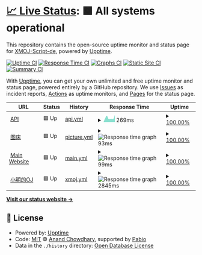 # [📈 Live Status](https://status-test.xmoj-bbs.tech): <!--live status--> **🟩 All systems operational**

This repository contains the open-source uptime monitor and status page for [XMOJ-Script-de](https://status-test.xmoj-bbs.tech), powered by [Upptime](https://github.com/upptime/upptime).

[![Uptime CI](https://github.com/XMOJ-Script-de/upptime/workflows/Uptime%20CI/badge.svg)](https://github.com/XMOJ-Script-de/upptime/actions?query=workflow%3A%22Uptime+CI%22)
[![Response Time CI](https://github.com/XMOJ-Script-de/upptime/workflows/Response%20Time%20CI/badge.svg)](https://github.com/XMOJ-Script-de/upptime/actions?query=workflow%3A%22Response+Time+CI%22)
[![Graphs CI](https://github.com/XMOJ-Script-de/upptime/workflows/Graphs%20CI/badge.svg)](https://github.com/XMOJ-Script-de/upptime/actions?query=workflow%3A%22Graphs+CI%22)
[![Static Site CI](https://github.com/XMOJ-Script-de/upptime/workflows/Static%20Site%20CI/badge.svg)](https://github.com/XMOJ-Script-de/upptime/actions?query=workflow%3A%22Static+Site+CI%22)
[![Summary CI](https://github.com/XMOJ-Script-de/upptime/workflows/Summary%20CI/badge.svg)](https://github.com/XMOJ-Script-de/upptime/actions?query=workflow%3A%22Summary+CI%22)

With [Upptime](https://upptime.js.org), you can get your own unlimited and free uptime monitor and status page, powered entirely by a GitHub repository. We use [Issues](https://github.com/XMOJ-Script-de/upptime/issues) as incident reports, [Actions](https://github.com/XMOJ-Script-de/upptime/actions) as uptime monitors, and [Pages](https://status-test.xmoj-bbs.tech) for the status page.

<!--start: status pages-->
<!-- This summary is generated by Upptime (https://github.com/upptime/upptime) -->
<!-- Do not edit this manually, your changes will be overwritten -->
<!-- prettier-ignore -->
| URL | Status | History | Response Time | Uptime |
| --- | ------ | ------- | ------------- | ------ |
| <img alt="" src="https://icons.duckduckgo.com/ip3/api.xmoj-bbs.tech.ico" height="13"> [API](https://api.xmoj-bbs.tech) | 🟩 Up | [api.yml](https://github.com/XMOJ-Script-dev/upptime/commits/HEAD/history/api.yml) | <details><summary><img alt="Response time graph" src="./graphs/api/response-time-week.png" height="20"> 269ms</summary><br><a href="https://status-test.xmoj-bbs.tech/history/api"><img alt="Response time 269" src="https://img.shields.io/endpoint?url=https%3A%2F%2Fraw.githubusercontent.com%2FXMOJ-Script-dev%2Fupptime%2FHEAD%2Fapi%2Fapi%2Fresponse-time.json"></a><br><a href="https://status-test.xmoj-bbs.tech/history/api"><img alt="24-hour response time 269" src="https://img.shields.io/endpoint?url=https%3A%2F%2Fraw.githubusercontent.com%2FXMOJ-Script-dev%2Fupptime%2FHEAD%2Fapi%2Fapi%2Fresponse-time-day.json"></a><br><a href="https://status-test.xmoj-bbs.tech/history/api"><img alt="7-day response time 269" src="https://img.shields.io/endpoint?url=https%3A%2F%2Fraw.githubusercontent.com%2FXMOJ-Script-dev%2Fupptime%2FHEAD%2Fapi%2Fapi%2Fresponse-time-week.json"></a><br><a href="https://status-test.xmoj-bbs.tech/history/api"><img alt="30-day response time 269" src="https://img.shields.io/endpoint?url=https%3A%2F%2Fraw.githubusercontent.com%2FXMOJ-Script-dev%2Fupptime%2FHEAD%2Fapi%2Fapi%2Fresponse-time-month.json"></a><br><a href="https://status-test.xmoj-bbs.tech/history/api"><img alt="1-year response time 269" src="https://img.shields.io/endpoint?url=https%3A%2F%2Fraw.githubusercontent.com%2FXMOJ-Script-dev%2Fupptime%2FHEAD%2Fapi%2Fapi%2Fresponse-time-year.json"></a></details> | <details><summary><a href="https://status-test.xmoj-bbs.tech/history/api">100.00%</a></summary><a href="https://status-test.xmoj-bbs.tech/history/api"><img alt="All-time uptime 100.00%" src="https://img.shields.io/endpoint?url=https%3A%2F%2Fraw.githubusercontent.com%2FXMOJ-Script-dev%2Fupptime%2FHEAD%2Fapi%2Fapi%2Fuptime.json"></a><br><a href="https://status-test.xmoj-bbs.tech/history/api"><img alt="24-hour uptime 100.00%" src="https://img.shields.io/endpoint?url=https%3A%2F%2Fraw.githubusercontent.com%2FXMOJ-Script-dev%2Fupptime%2FHEAD%2Fapi%2Fapi%2Fuptime-day.json"></a><br><a href="https://status-test.xmoj-bbs.tech/history/api"><img alt="7-day uptime 100.00%" src="https://img.shields.io/endpoint?url=https%3A%2F%2Fraw.githubusercontent.com%2FXMOJ-Script-dev%2Fupptime%2FHEAD%2Fapi%2Fapi%2Fuptime-week.json"></a><br><a href="https://status-test.xmoj-bbs.tech/history/api"><img alt="30-day uptime 100.00%" src="https://img.shields.io/endpoint?url=https%3A%2F%2Fraw.githubusercontent.com%2FXMOJ-Script-dev%2Fupptime%2FHEAD%2Fapi%2Fapi%2Fuptime-month.json"></a><br><a href="https://status-test.xmoj-bbs.tech/history/api"><img alt="1-year uptime 100.00%" src="https://img.shields.io/endpoint?url=https%3A%2F%2Fraw.githubusercontent.com%2FXMOJ-Script-dev%2Fupptime%2FHEAD%2Fapi%2Fapi%2Fuptime-year.json"></a></details>
| <img alt="" src="https://icons.duckduckgo.com/ip3/assets.xmoj-bbs.tech.ico" height="13"> [图床](https://assets.xmoj-bbs.tech) | 🟩 Up | [picture.yml](https://github.com/XMOJ-Script-dev/upptime/commits/HEAD/history/picture.yml) | <details><summary><img alt="Response time graph" src="./graphs/picture/response-time-week.png" height="20"> 93ms</summary><br><a href="https://status-test.xmoj-bbs.tech/history/picture"><img alt="Response time 93" src="https://img.shields.io/endpoint?url=https%3A%2F%2Fraw.githubusercontent.com%2FXMOJ-Script-dev%2Fupptime%2FHEAD%2Fapi%2Fpicture%2Fresponse-time.json"></a><br><a href="https://status-test.xmoj-bbs.tech/history/picture"><img alt="24-hour response time 93" src="https://img.shields.io/endpoint?url=https%3A%2F%2Fraw.githubusercontent.com%2FXMOJ-Script-dev%2Fupptime%2FHEAD%2Fapi%2Fpicture%2Fresponse-time-day.json"></a><br><a href="https://status-test.xmoj-bbs.tech/history/picture"><img alt="7-day response time 93" src="https://img.shields.io/endpoint?url=https%3A%2F%2Fraw.githubusercontent.com%2FXMOJ-Script-dev%2Fupptime%2FHEAD%2Fapi%2Fpicture%2Fresponse-time-week.json"></a><br><a href="https://status-test.xmoj-bbs.tech/history/picture"><img alt="30-day response time 93" src="https://img.shields.io/endpoint?url=https%3A%2F%2Fraw.githubusercontent.com%2FXMOJ-Script-dev%2Fupptime%2FHEAD%2Fapi%2Fpicture%2Fresponse-time-month.json"></a><br><a href="https://status-test.xmoj-bbs.tech/history/picture"><img alt="1-year response time 93" src="https://img.shields.io/endpoint?url=https%3A%2F%2Fraw.githubusercontent.com%2FXMOJ-Script-dev%2Fupptime%2FHEAD%2Fapi%2Fpicture%2Fresponse-time-year.json"></a></details> | <details><summary><a href="https://status-test.xmoj-bbs.tech/history/picture">100.00%</a></summary><a href="https://status-test.xmoj-bbs.tech/history/picture"><img alt="All-time uptime 100.00%" src="https://img.shields.io/endpoint?url=https%3A%2F%2Fraw.githubusercontent.com%2FXMOJ-Script-dev%2Fupptime%2FHEAD%2Fapi%2Fpicture%2Fuptime.json"></a><br><a href="https://status-test.xmoj-bbs.tech/history/picture"><img alt="24-hour uptime 100.00%" src="https://img.shields.io/endpoint?url=https%3A%2F%2Fraw.githubusercontent.com%2FXMOJ-Script-dev%2Fupptime%2FHEAD%2Fapi%2Fpicture%2Fuptime-day.json"></a><br><a href="https://status-test.xmoj-bbs.tech/history/picture"><img alt="7-day uptime 100.00%" src="https://img.shields.io/endpoint?url=https%3A%2F%2Fraw.githubusercontent.com%2FXMOJ-Script-dev%2Fupptime%2FHEAD%2Fapi%2Fpicture%2Fuptime-week.json"></a><br><a href="https://status-test.xmoj-bbs.tech/history/picture"><img alt="30-day uptime 100.00%" src="https://img.shields.io/endpoint?url=https%3A%2F%2Fraw.githubusercontent.com%2FXMOJ-Script-dev%2Fupptime%2FHEAD%2Fapi%2Fpicture%2Fuptime-month.json"></a><br><a href="https://status-test.xmoj-bbs.tech/history/picture"><img alt="1-year uptime 100.00%" src="https://img.shields.io/endpoint?url=https%3A%2F%2Fraw.githubusercontent.com%2FXMOJ-Script-dev%2Fupptime%2FHEAD%2Fapi%2Fpicture%2Fuptime-year.json"></a></details>
| <img alt="" src="https://icons.duckduckgo.com/ip3/www.xmoj-bbs.tech.ico" height="13"> [Main Website](https://www.xmoj-bbs.tech) | 🟩 Up | [main.yml](https://github.com/XMOJ-Script-dev/upptime/commits/HEAD/history/main.yml) | <details><summary><img alt="Response time graph" src="./graphs/main/response-time-week.png" height="20"> 99ms</summary><br><a href="https://status-test.xmoj-bbs.tech/history/main"><img alt="Response time 99" src="https://img.shields.io/endpoint?url=https%3A%2F%2Fraw.githubusercontent.com%2FXMOJ-Script-dev%2Fupptime%2FHEAD%2Fapi%2Fmain%2Fresponse-time.json"></a><br><a href="https://status-test.xmoj-bbs.tech/history/main"><img alt="24-hour response time 99" src="https://img.shields.io/endpoint?url=https%3A%2F%2Fraw.githubusercontent.com%2FXMOJ-Script-dev%2Fupptime%2FHEAD%2Fapi%2Fmain%2Fresponse-time-day.json"></a><br><a href="https://status-test.xmoj-bbs.tech/history/main"><img alt="7-day response time 99" src="https://img.shields.io/endpoint?url=https%3A%2F%2Fraw.githubusercontent.com%2FXMOJ-Script-dev%2Fupptime%2FHEAD%2Fapi%2Fmain%2Fresponse-time-week.json"></a><br><a href="https://status-test.xmoj-bbs.tech/history/main"><img alt="30-day response time 99" src="https://img.shields.io/endpoint?url=https%3A%2F%2Fraw.githubusercontent.com%2FXMOJ-Script-dev%2Fupptime%2FHEAD%2Fapi%2Fmain%2Fresponse-time-month.json"></a><br><a href="https://status-test.xmoj-bbs.tech/history/main"><img alt="1-year response time 99" src="https://img.shields.io/endpoint?url=https%3A%2F%2Fraw.githubusercontent.com%2FXMOJ-Script-dev%2Fupptime%2FHEAD%2Fapi%2Fmain%2Fresponse-time-year.json"></a></details> | <details><summary><a href="https://status-test.xmoj-bbs.tech/history/main">100.00%</a></summary><a href="https://status-test.xmoj-bbs.tech/history/main"><img alt="All-time uptime 100.00%" src="https://img.shields.io/endpoint?url=https%3A%2F%2Fraw.githubusercontent.com%2FXMOJ-Script-dev%2Fupptime%2FHEAD%2Fapi%2Fmain%2Fuptime.json"></a><br><a href="https://status-test.xmoj-bbs.tech/history/main"><img alt="24-hour uptime 100.00%" src="https://img.shields.io/endpoint?url=https%3A%2F%2Fraw.githubusercontent.com%2FXMOJ-Script-dev%2Fupptime%2FHEAD%2Fapi%2Fmain%2Fuptime-day.json"></a><br><a href="https://status-test.xmoj-bbs.tech/history/main"><img alt="7-day uptime 100.00%" src="https://img.shields.io/endpoint?url=https%3A%2F%2Fraw.githubusercontent.com%2FXMOJ-Script-dev%2Fupptime%2FHEAD%2Fapi%2Fmain%2Fuptime-week.json"></a><br><a href="https://status-test.xmoj-bbs.tech/history/main"><img alt="30-day uptime 100.00%" src="https://img.shields.io/endpoint?url=https%3A%2F%2Fraw.githubusercontent.com%2FXMOJ-Script-dev%2Fupptime%2FHEAD%2Fapi%2Fmain%2Fuptime-month.json"></a><br><a href="https://status-test.xmoj-bbs.tech/history/main"><img alt="1-year uptime 100.00%" src="https://img.shields.io/endpoint?url=https%3A%2F%2Fraw.githubusercontent.com%2FXMOJ-Script-dev%2Fupptime%2FHEAD%2Fapi%2Fmain%2Fuptime-year.json"></a></details>
| <img alt="" src="https://icons.duckduckgo.com/ip3/xmoj.tech.ico" height="13"> [小明的OJ](https://xmoj.tech) | 🟩 Up | [xmoj.yml](https://github.com/XMOJ-Script-dev/upptime/commits/HEAD/history/xmoj.yml) | <details><summary><img alt="Response time graph" src="./graphs/xmoj/response-time-week.png" height="20"> 2845ms</summary><br><a href="https://status-test.xmoj-bbs.tech/history/xmoj"><img alt="Response time 2845" src="https://img.shields.io/endpoint?url=https%3A%2F%2Fraw.githubusercontent.com%2FXMOJ-Script-dev%2Fupptime%2FHEAD%2Fapi%2Fxmoj%2Fresponse-time.json"></a><br><a href="https://status-test.xmoj-bbs.tech/history/xmoj"><img alt="24-hour response time 2845" src="https://img.shields.io/endpoint?url=https%3A%2F%2Fraw.githubusercontent.com%2FXMOJ-Script-dev%2Fupptime%2FHEAD%2Fapi%2Fxmoj%2Fresponse-time-day.json"></a><br><a href="https://status-test.xmoj-bbs.tech/history/xmoj"><img alt="7-day response time 2845" src="https://img.shields.io/endpoint?url=https%3A%2F%2Fraw.githubusercontent.com%2FXMOJ-Script-dev%2Fupptime%2FHEAD%2Fapi%2Fxmoj%2Fresponse-time-week.json"></a><br><a href="https://status-test.xmoj-bbs.tech/history/xmoj"><img alt="30-day response time 2845" src="https://img.shields.io/endpoint?url=https%3A%2F%2Fraw.githubusercontent.com%2FXMOJ-Script-dev%2Fupptime%2FHEAD%2Fapi%2Fxmoj%2Fresponse-time-month.json"></a><br><a href="https://status-test.xmoj-bbs.tech/history/xmoj"><img alt="1-year response time 2845" src="https://img.shields.io/endpoint?url=https%3A%2F%2Fraw.githubusercontent.com%2FXMOJ-Script-dev%2Fupptime%2FHEAD%2Fapi%2Fxmoj%2Fresponse-time-year.json"></a></details> | <details><summary><a href="https://status-test.xmoj-bbs.tech/history/xmoj">100.00%</a></summary><a href="https://status-test.xmoj-bbs.tech/history/xmoj"><img alt="All-time uptime 100.00%" src="https://img.shields.io/endpoint?url=https%3A%2F%2Fraw.githubusercontent.com%2FXMOJ-Script-dev%2Fupptime%2FHEAD%2Fapi%2Fxmoj%2Fuptime.json"></a><br><a href="https://status-test.xmoj-bbs.tech/history/xmoj"><img alt="24-hour uptime 100.00%" src="https://img.shields.io/endpoint?url=https%3A%2F%2Fraw.githubusercontent.com%2FXMOJ-Script-dev%2Fupptime%2FHEAD%2Fapi%2Fxmoj%2Fuptime-day.json"></a><br><a href="https://status-test.xmoj-bbs.tech/history/xmoj"><img alt="7-day uptime 100.00%" src="https://img.shields.io/endpoint?url=https%3A%2F%2Fraw.githubusercontent.com%2FXMOJ-Script-dev%2Fupptime%2FHEAD%2Fapi%2Fxmoj%2Fuptime-week.json"></a><br><a href="https://status-test.xmoj-bbs.tech/history/xmoj"><img alt="30-day uptime 100.00%" src="https://img.shields.io/endpoint?url=https%3A%2F%2Fraw.githubusercontent.com%2FXMOJ-Script-dev%2Fupptime%2FHEAD%2Fapi%2Fxmoj%2Fuptime-month.json"></a><br><a href="https://status-test.xmoj-bbs.tech/history/xmoj"><img alt="1-year uptime 100.00%" src="https://img.shields.io/endpoint?url=https%3A%2F%2Fraw.githubusercontent.com%2FXMOJ-Script-dev%2Fupptime%2FHEAD%2Fapi%2Fxmoj%2Fuptime-year.json"></a></details>

<!--end: status pages-->

[**Visit our status website →**](https://status-test.xmoj-bbs.tech)

## 📄 License

- Powered by: [Upptime](https://github.com/upptime/upptime)
- Code: [MIT](./LICENSE) © [Anand Chowdhary](https://anandchowdhary.com), supported by [Pabio](https://pabio.com)
- Data in the `./history` directory: [Open Database License](https://opendatacommons.org/licenses/odbl/1-0/)
